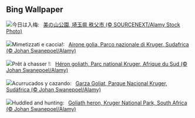 ## Bing Wallpaper
![](https://www.bing.com/th?id=OHR.Ajisai2023_JA-JP0262225341_UHD.jpg&w=1000)今日は入梅:&nbsp;&ensp;[美の山公園, 埼玉県 秩父市 (© SOURCENEXT/Alamy Stock Photo)](https://www.bing.com/th?id=OHR.Ajisai2023_JA-JP0262225341_UHD.jpg)
<br><br/>
![](https://www.bing.com/th?id=OHR.GoliathHeron_IT-IT7577072381_UHD.jpg&w=1000)Mimetizzati e caccia!:&nbsp;&ensp;[Airone golia, Parco nazionale di Kruger, Sudafrica (© Johan Swanepoel/Alamy)](https://www.bing.com/th?id=OHR.GoliathHeron_IT-IT7577072381_UHD.jpg)
<br><br/>
![](https://www.bing.com/th?id=OHR.GoliathHeron_FR-FR2354863423_UHD.jpg&w=1000)Prêt à chasser !:&nbsp;&ensp;[Héron goliath, Parc national Kruger, Afrique du Sud (© Johan Swanepoel/Alamy)](https://www.bing.com/th?id=OHR.GoliathHeron_FR-FR2354863423_UHD.jpg)
<br><br/>
![](https://www.bing.com/th?id=OHR.GoliathHeron_ES-ES1093754811_UHD.jpg&w=1000)Acurrucados y cazando:&nbsp;&ensp;[Garza Goliat, Parque Nacional Kruger, Sudáfrica (© Johan Swanepoel/Alamy)](https://www.bing.com/th?id=OHR.GoliathHeron_ES-ES1093754811_UHD.jpg)
<br><br/>
![](https://www.bing.com/th?id=OHR.GoliathHeron_EN-GB9486984477_UHD.jpg&w=1000)Huddled and hunting:&nbsp;&ensp;[Goliath heron, Kruger National Park, South Africa (© Johan Swanepoel/Alamy)](https://www.bing.com/th?id=OHR.GoliathHeron_EN-GB9486984477_UHD.jpg)
<br><br/>
